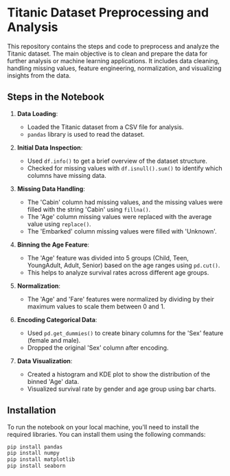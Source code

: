 # Titanic Dataset Preprocessing and Analysis

This repository contains the steps and code to preprocess and analyze the Titanic dataset. The main objective is to clean and prepare the data for further analysis or machine learning applications. It includes data cleaning, handling missing values, feature engineering, normalization, and visualizing insights from the data.

## Steps in the Notebook

1. **Data Loading**:
   - Loaded the Titanic dataset from a CSV file for analysis.
   - `pandas` library is used to read the dataset.

2. **Initial Data Inspection**:
   - Used `df.info()` to get a brief overview of the dataset structure.
   - Checked for missing values with `df.isnull().sum()` to identify which columns have missing data.

3. **Missing Data Handling**:
   - The 'Cabin' column had missing values, and the missing values were filled with the string 'Cabin' using `fillna()`.
   - The 'Age' column missing values were replaced with the average value using `replace()`.
   - The 'Embarked' column missing values were filled with 'Unknown'.

4. **Binning the Age Feature**:
   - The 'Age' feature was divided into 5 groups (Child, Teen, YoungAdult, Adult, Senior) based on the age ranges using `pd.cut()`.
   - This helps to analyze survival rates across different age groups.

5. **Normalization**:
   - The 'Age' and 'Fare' features were normalized by dividing by their maximum values to scale them between 0 and 1.

6. **Encoding Categorical Data**:
   - Used `pd.get_dummies()` to create binary columns for the 'Sex' feature (female and male).
   - Dropped the original 'Sex' column after encoding.

7. **Data Visualization**:
   - Created a histogram and KDE plot to show the distribution of the binned 'Age' data.
   - Visualized survival rate by gender and age group using bar charts.


## Installation

To run the notebook on your local machine, you'll need to install the required libraries. You can install them using the following commands:

```bash
pip install pandas
pip install numpy
pip install matplotlib
pip install seaborn

